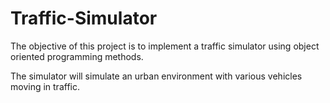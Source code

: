 # Traffic-Simulator

The objective of this project is to implement a traffic simulator using object oriented programming methods. 

The simulator will simulate an urban environment with various vehicles moving in traffic. 
